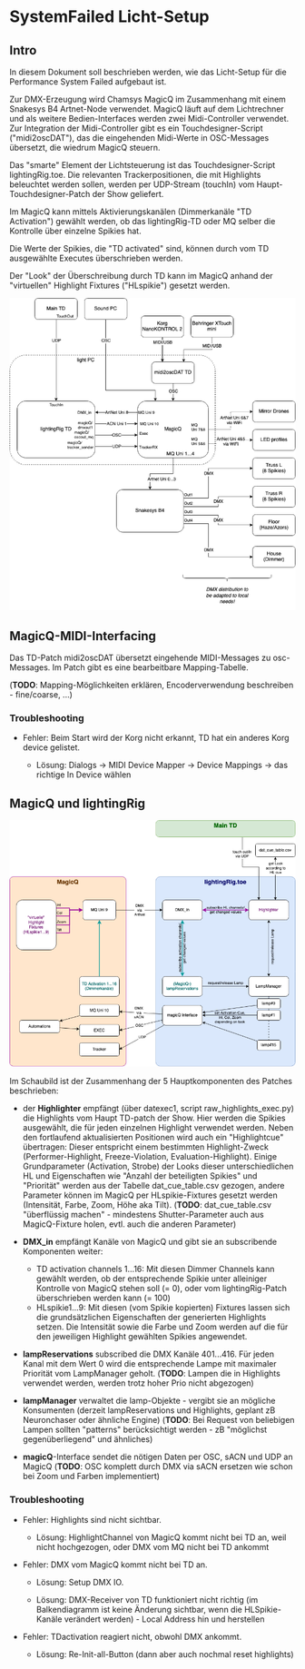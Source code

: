 # SystemFailed Licht-Setup

## Intro

In diesem Dokument soll beschrieben werden, wie das Licht-Setup für die Performance System Failed aufgebaut ist.

Zur DMX-Erzeugung wird Chamsys MagicQ im Zusammenhang mit einem Snakesys B4 Artnet-Node verwendet.
MagicQ läuft auf dem Lichtrechner und als weitere Bedien-Interfaces werden zwei Midi-Controller verwendet.
Zur Integration der Midi-Controller gibt es ein Touchdesigner-Script ("midi2oscDAT"), das die eingehenden Midi-Werte in OSC-Messages übersetzt, die wiedrum MagicQ steuern.

Das "smarte" Element der Lichtsteuerung ist das Touchdesigner-Script lightingRig.toe.
Die relevanten Trackerpositionen, die mit Highlights beleuchtet werden sollen, werden per UDP-Stream (touchIn) vom Haupt-Touchdesigner-Patch der Show geliefert.

Im MagicQ kann mittels Aktivierungskanälen (Dimmerkanäle "TD Activation") gewählt werden, ob das lightingRig-TD oder MQ selber die Kontrolle über einzelne Spikies hat.

Die Werte der Spikies, die "TD activated" sind, können durch vom TD ausgewählte Executes überschrieben werden.

Der "Look" der Überschreibung durch TD kann im MagicQ anhand der "virtuellen" Highlight Fixtures ("HLspikie") gesetzt werden.

![alt text](images/SF-light-wiring.png)

## MagicQ-MIDI-Interfacing

Das TD-Patch midi2oscDAT übersetzt eingehende MIDI-Messages zu osc-Messages. Im Patch gibt es eine bearbeitbare Mapping-Tabelle.

(**TODO**: Mapping-Möglichkeiten erklären, Encoderverwendung beschreiben - fine/coarse, ...)

### Troubleshooting

- Fehler: Beim Start wird der Korg nicht erkannt, TD hat ein anderes Korg device gelistet.
  
  - Lösung: Dialogs -> MIDI Device Mapper -> Device Mappings -> das richtige In Device wählen





## MagicQ und lightingRig

![alt text](images/SF-lightingRig-MQ.png)

Im Schaubild ist der Zusammenhang der 5 Hauptkomponenten des Patches beschrieben:

- der **Highlighter** empfängt (über datexec1, script raw_highlights_exec.py) die Highlights vom Haupt TD-patch der Show. Hier werden die Spikies ausgewählt, die für jeden einzelnen Highlight verwendet werden. Neben den fortlaufend aktualisierten Positionen wird auch ein "Highlightcue" übertragen: Dieser entspricht einem bestimmten Highlight-Zweck (Performer-Highlight, Freeze-Violation, Evaluation-Highlight). Einige Grundparameter (Activation, Strobe) der Looks dieser unterschiedlichen HL und Eigenschaften wie "Anzahl der beteiligten Spikies" und "Priorität" werden aus der Tabelle dat_cue_table.csv gezogen, andere Parameter können im MagicQ per HLspikie-Fixtures gesetzt werden (Intensität, Farbe, Zoom, Höhe aka Tilt).
  (**TODO**: dat_cue_table.csv "überflüssig machen" - mindestens Shutter-Parameter auch aus MagicQ-Fixture holen, evtl. auch die anderen Parameter)

- **DMX_in** empfängt Kanäle von MagicQ und gibt sie an subscribende Komponenten weiter:
  
  - TD activation channels 1...16: Mit diesen Dimmer Channels kann gewählt werden, ob der entsprechende Spikie unter alleiniger Kontrolle von MagicQ stehen soll (= 0), oder vom lightingRig-Patch überschrieben werden kann (= 100)
  - HLspikie1...9: Mit diesen (vom Spikie kopierten) Fixtures lassen sich die grundsätzlichen Eigenschaften der generierten Highlights setzen. Die Intensität sowie die Farbe und Zoom werden auf die für den jeweiligen Highlight gewählten Spikies angewendet.

- **lampReservations** subscribed die DMX Kanäle 401...416. Für jeden Kanal mit dem Wert 0 wird die entsprechende Lampe mit maximaler Priorität vom LampManager geholt.
  (**TODO**: Lampen die in Highlights verwendet werden, werden trotz hoher Prio nicht abgezogen)

- **lampManager** verwaltet die lamp-Objekte - vergibt sie an mögliche Konsumenten (derzeit lampReservations und Highlights, geplant zB Neuronchaser oder ähnliche Engine)
  (**TODO**: Bei Request von beliebigen Lampen sollten "patterns" berücksichtigt werden - zB "möglichst gegenüberliegend" und ähnliches)

- **magicQ**-Interface sendet die nötigen Daten per OSC, sACN und UDP an MagicQ
  (**TODO**: OSC komplett durch DMX via sACN ersetzen wie schon bei Zoom und Farben implementiert)

### Troubleshooting

- Fehler: Highlights sind nicht sichtbar. 
  
  - Lösung: HighlightChannel von MagicQ kommt nicht bei TD an, weil nicht hochgezogen, oder DMX vom MQ nicht bei TD ankommt

- Fehler: DMX vom MagicQ kommt nicht bei TD an. 
  
  - Lösung: Setup DMX IO. 
  
  - Lösung: DMX-Receiver von TD funktioniert nicht richtig (im Balkendiagramm ist keine Änderung sichtbar, wenn die HLSpikie-Kanäle verändert werden) - Local Address hin und herstellen

- Fehler: TDactivation reagiert nicht, obwohl DMX ankommt. 
  
  - Lösung: Re-Init-all-Button (dann aber auch nochmal reset highlights)
